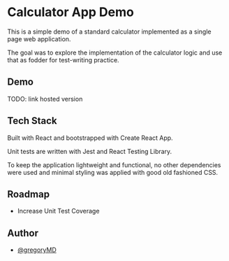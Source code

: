 # Calculator App Demo

This is a simple demo of a standard calculator implemented as a single page web application.

The goal was to explore the implementation of the calculator logic and use that as fodder for test-writing practice.

## Demo

TODO: link hosted version

## Tech Stack

Built with React and bootstrapped with Create React App.

Unit tests are written with Jest and React Testing Library.

To keep the application lightweight and functional, no other dependencies were used and minimal styling was applied with good old fashioned CSS.

## Roadmap

- Increase Unit Test Coverage

## Author

- [@gregoryMD](https://www.github.com/gregoryMD)
